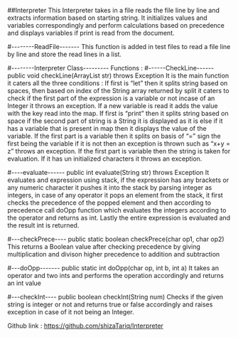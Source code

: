 ##Interpreter
This Interpreter takes in a file reads the file line by line and extracts information based on starting string. It initializes values and variables correspondingly and perform calculations based on precedence and displays variables if print is read from the document.

#--------ReadFile-------
This function is added in test files to read a file line by line and store the read lines in a list. 

#--------Interpreter Class---------
Functions :
#------CheckLine------
public void checkLine(ArrayList<String> str) throws Exception
It is the main function it caters all the three conditions :
If first is “let” then it splits string based on spaces, then based on index of the String array returned by split it caters to check if the first part of the expression is a variable or not incase of an Integer it throws an exception. If a new variable is read it adds the value with the key read into the map.
If first is “print” then it splits string based on space if the second part of string is a String it is displayed as it is else if it has a variable that is present in map then it displays the value of the variable.
If the first part is a variable then it splits on basis of  “=” sign the first being the variable if it is not then an exception is thrown such as “x+y = z” throws an exception. If the first part is variable then the string is taken for evaluation. If it has un initialized characters it throws an exception.

#----evaluate------
public int evaluate(String str) throws Exception
It evaluates and expression using stack, if the expression has any brackets or any numeric character it pushes it into the stack by parsing integer as integers, in case of any operator it pops an element from the stack, it first checks the precedence of the popped element and then according to precedence call doOpp function which evaluates the integers according to the operator and returns as int. Lastly the entire expression is evaluated and the result int is returned.

#---checkPrece----
public static boolean checkPrece(char op1, char op2)
This returns a Boolean value after checking precedence by giving multiplication and divison higher precedence to addition and subtraction

#---doOpp-------
public static int doOpp(char op, int b, int a)
It takes an operator and two ints and performs the operation accordingly and returns an int value

#---checkInt----
public boolean checkInt(String num)
Checks if the given string is integer or not and returns true or false accordingly and raises exception in case of it not being an Integer.


Github link : https://github.com/shizaTariq/Interpreter


